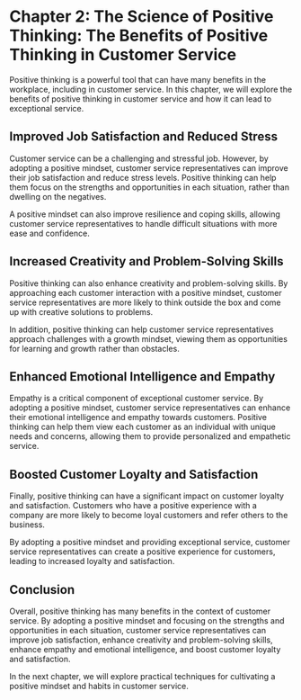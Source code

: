 Chapter 2: The Science of Positive Thinking: The Benefits of Positive Thinking in Customer Service
==================================================================================================

Positive thinking is a powerful tool that can have many benefits in the workplace, including in customer service. In this chapter, we will explore the benefits of positive thinking in customer service and how it can lead to exceptional service.

Improved Job Satisfaction and Reduced Stress
--------------------------------------------

Customer service can be a challenging and stressful job. However, by adopting a positive mindset, customer service representatives can improve their job satisfaction and reduce stress levels. Positive thinking can help them focus on the strengths and opportunities in each situation, rather than dwelling on the negatives.

A positive mindset can also improve resilience and coping skills, allowing customer service representatives to handle difficult situations with more ease and confidence.

Increased Creativity and Problem-Solving Skills
-----------------------------------------------

Positive thinking can also enhance creativity and problem-solving skills. By approaching each customer interaction with a positive mindset, customer service representatives are more likely to think outside the box and come up with creative solutions to problems.

In addition, positive thinking can help customer service representatives approach challenges with a growth mindset, viewing them as opportunities for learning and growth rather than obstacles.

Enhanced Emotional Intelligence and Empathy
-------------------------------------------

Empathy is a critical component of exceptional customer service. By adopting a positive mindset, customer service representatives can enhance their emotional intelligence and empathy towards customers. Positive thinking can help them view each customer as an individual with unique needs and concerns, allowing them to provide personalized and empathetic service.

Boosted Customer Loyalty and Satisfaction
-----------------------------------------

Finally, positive thinking can have a significant impact on customer loyalty and satisfaction. Customers who have a positive experience with a company are more likely to become loyal customers and refer others to the business.

By adopting a positive mindset and providing exceptional service, customer service representatives can create a positive experience for customers, leading to increased loyalty and satisfaction.

Conclusion
----------

Overall, positive thinking has many benefits in the context of customer service. By adopting a positive mindset and focusing on the strengths and opportunities in each situation, customer service representatives can improve job satisfaction, enhance creativity and problem-solving skills, enhance empathy and emotional intelligence, and boost customer loyalty and satisfaction.

In the next chapter, we will explore practical techniques for cultivating a positive mindset and habits in customer service.


